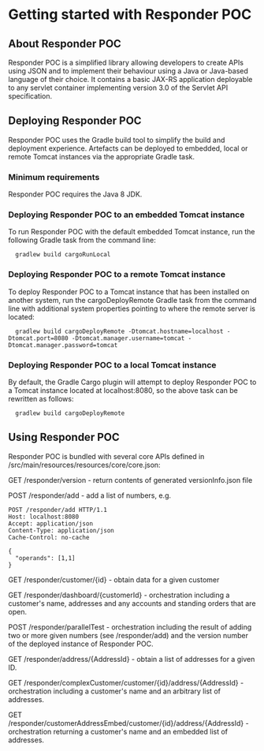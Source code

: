 # Getting started with Responder POC

## About Responder POC

Responder POC is a simplified library allowing developers to create APIs using JSON and to implement their behaviour using a Java or Java-based language of their choice. It contains a basic JAX-RS application deployable to any servlet container implementing version 3.0 of the Servlet API specification.

## Deploying Responder POC

Responder POC uses the Gradle build tool to simplify the build and deployment experience. Artefacts can be deployed to embedded, local or remote Tomcat instances via the appropriate Gradle task.

### Minimum requirements

Responder POC requires the Java 8 JDK.

### Deploying Responder POC to an embedded Tomcat instance

To run Responder POC with the default embedded Tomcat instance, run the following Gradle task from the command line:

```
  gradlew build cargoRunLocal
```
  
### Deploying Responder POC to a remote Tomcat instance

To deploy Responder POC to a Tomcat instance that has been installed on another system, run the cargoDeployRemote Gradle task from the command line with additional system properties pointing to where the remote server is located:

```
  gradlew build cargoDeployRemote -Dtomcat.hostname=localhost -Dtomcat.port=8080 -Dtomcat.manager.username=tomcat -Dtomcat.manager.password=tomcat
```
  
### Deploying Responder POC to a local Tomcat instance

By default, the Gradle Cargo plugin will attempt to deploy Responder POC to a Tomcat instance located at localhost:8080, so the above task can be rewritten as follows:

```
  gradlew build cargoDeployRemote
```
  
## Using Responder POC

Responder POC is bundled with several core APIs defined in /src/main/resources/resources/core/core.json:

  GET /responder/version - return contents of generated versionInfo.json file
  
  POST /responder/add - add a list of numbers, e.g.
  
  ```
  POST /responder/add HTTP/1.1
  Host: localhost:8080
  Accept: application/json
  Content-Type: application/json
  Cache-Control: no-cache

  {
    "operands": [1,1]
  }
  ```
  
  GET /responder/customer/{id} - obtain data for a given customer

  GET /responder/dashboard/{customerId} - orchestration including a customer's name, addresses and any accounts and standing orders that are open.
  
  POST /responder/parallelTest - orchestration including the result of adding two or more given numbers (see /responder/add) and the version number of the deployed instance of Responder POC.
  
  GET /responder/address/{AddressId} - obtain a list of addresses for a given ID.
  
  GET /responder/complexCustomer/customer/{id}/address/{AddressId} - orchestration including a customer's name and an arbitrary list of addresses.
  
  GET /responder/customerAddressEmbed/customer/{id}/address/{AddressId} - orchestration returning a customer's name and an embedded list of addresses.